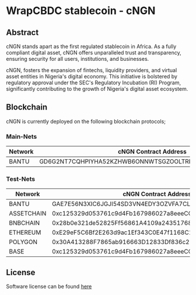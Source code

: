 # WrapCBDC stablecoin - cNGN
## Abstract
cNGN stands apart as the first regulated stablecoin in Africa. As a fully compliant digital asset, cNGN offers unparalleled trust and transparency, ensuring security for all users, institutions, and businesses.

cNGN, fosters the expansion of fintechs, liquidity providers, and virtual asset entities in Nigeria's digital economy. This initiative is bolstered by regulatory approval under the SEC's Regulatory Incubation (RI) Program, significantly contributing to the growth of Nigeria's digital asset ecosystem.

## Blockchain
cNGN is currently deployed on the following blockchain protocols;


### Main-Nets

| Network | cNGN Contract Address |
| ------- | ---------------------- |
| BANTU   | GD6G2NT7CQHPIYHA52KZHWB6ONNWTSGZOOLTRLRASENM2VWSF6CHYFRX |

### Test-Nets

| Network    | cNGN Contract Address                                |
| ---------- | ---------------------------------------------------- |
| BANTU      | GAE7E56N3XIC6JGJI54SD3VN4EDY3OZVFA7CLHXAMMTHLU4LIFYJMFSI |
| ASSETCHAIN | 0xc125329d053761c9d4Fb167986027a8eeeCCF73f           |
| BNBCHAIN   | 0x28b0e321de52825Ff56861A4109a24351768186c           |
| ETHEREUM   | 0xE29eF5C6Bf2E263d9ac1Ef343C0E47f1168C1d84           |
| POLYGON    | 0x30A413288F7865ab916663D12833Df836c21fA9E          |
| BASE       | 0xc125329d053761c9d4Fb167986027a8eeeCCF73f           |


## License
Software license can be found [here](https://github.com/wrappedcbdc/stablecoin/blob/main/LICENSE)